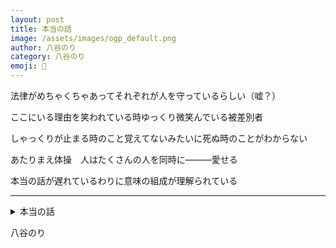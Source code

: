 ```yaml
---
layout: post
title: 本当の話
image: /assets/images/ogp_default.png
author: 八谷のり
category: 八谷のり
emoji: 🍞
---
```


<div class="tanka-area"><div class="tanka">
<p>法律がめちゃくちゃあってそれぞれが人を守っているらしい（嘘？）</p>
<p>ここにいる理由を笑われている時ゆっくり微笑んでいる被差別者</p>
<p>しゃっくりが止まる時のこと覚えてないみたいに死ぬ時のことがわからない</p>
<p>あたりまえ体操　人はたくさんの人を同時に―――愛せる</p>
<p>本当の話が遅れているわりに意味の組成が理解られている</p></div></div>

---

<details><summary>本当の話</summary>
法律がめちゃくちゃあってそれぞれが人を守っているらしい（嘘？）<br/>
ここにいる理由を笑われている時ゆっくり微笑んでいる被差別者<br/>
しゃっくりが止まる時のこと覚えてないみたいに死ぬ時のことがわからない<br/>
あたりまえ体操　人はたくさんの人を同時に―――愛せる<br/>
本当の話が遅れているわりに意味の組成が理解られている<br/>
</details>

八谷のり
